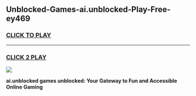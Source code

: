 
## Unblocked-Games-ai.unblocked-Play-Free-ey469
<h3>
<a href="https://premium76.site?title=ai.unblocked&ref=21A">CLICK TO PLAY</a></h3>
<hr>

<h3>
<a href="https://premium76.site?title=ai.unblocked&ref=21A">CLICK 2 PLAY</a>
  
</h3>

<a href="https://premium76.site?title=ai.unblocked&ref=21A"><img src="https://clearcache.store/games.png"></a>


**ai.unblocked games unblocked: Your Gateway to Fun and Accessible Online Gaming**
